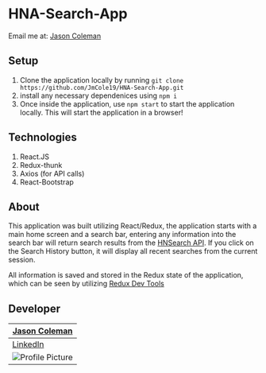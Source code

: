 # HNA-Search-App

Email me at: [Jason Coleman](mailto:jayemcee121@gmail.com)

## Setup

1. Clone the application locally by running `git clone https://github.com/JmCole19/HNA-Search-App.git`
2. install any necessary dependenices using `npm i`
3. Once inside the application, use `npm start` to start the application locally. This will start the application in a browser!

## Technologies
1. React.JS
2. Redux-thunk
3. Axios (for API calls)
4. React-Bootstrap

## About

This application was built utilizing React/Redux, the application starts with a main home screen and a search bar, entering any information into the search bar will return search results from the [HNSearch API](https://hn.algolia.com/api). 
If you click on the Search History button, it will display all recent searches from the current session.

All information is saved and stored in the Redux state of the application, which can be seen by utilizing [Redux Dev Tools](https://github.com/reduxjs/redux-devtools)

## Developer

[Jason Coleman](https://github.com/JmCole19) |
--- |
[LinkedIn](https://www.linkedin.com/in/jason-coleman-3a77a2185/) |
![Profile Picture](https://avatars3.githubusercontent.com/u/39313528?s=200&u=b046ec7eefe2d410907a9d7cd0fae76a629183af&v=4) |
